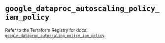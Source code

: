# `google_dataproc_autoscaling_policy_iam_policy`

Refer to the Terraform Registry for docs: [`google_dataproc_autoscaling_policy_iam_policy`](https://registry.terraform.io/providers/hashicorp/google-beta/5.11.0/docs/resources/google_dataproc_autoscaling_policy_iam_policy).

